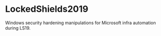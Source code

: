 # LockedShields2019

Windows security hardening manipulations for Microsoft infra automation during LS19.
